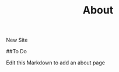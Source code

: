 ﻿---
layout: post
title: About
comments: false
---

New Site

##To Do

Edit this Markdown to add an about page